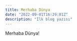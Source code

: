 ```yaml
---
title: Merhaba Dünya
date: "2022-09-01T16:29:01Z"
description: "İlk blog yazısı"
---
```


Merhaba Dünya!